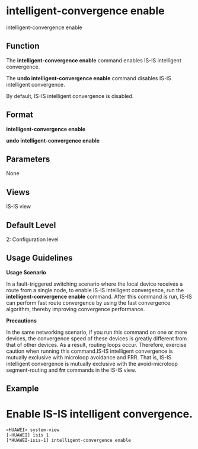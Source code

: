 intelligent-convergence enable
==============================

intelligent-convergence enable

Function
--------



The **intelligent-convergence enable** command enables IS-IS intelligent convergence.

The **undo intelligent-convergence enable** command disables IS-IS intelligent convergence.



By default, IS-IS intelligent convergence is disabled.


Format
------

**intelligent-convergence enable**

**undo intelligent-convergence enable**


Parameters
----------

None

Views
-----

IS-IS view


Default Level
-------------

2: Configuration level


Usage Guidelines
----------------

**Usage Scenario**

In a fault-triggered switching scenario where the local device receives a route from a single node, to enable IS-IS intelligent convergence, run the **intelligent-convergence enable** command. After this command is run, IS-IS can perform fast route convergence by using the fast convergence algorithm, thereby improving convergence performance.

**Precautions**



In the same networking scenario, if you run this command on one or more devices, the convergence speed of these devices is greatly different from that of other devices. As a result, routing loops occur. Therefore, exercise caution when running this command.IS-IS intelligent convergence is mutually exclusive with microloop avoidance and FRR. That is, IS-IS intelligent convergence is mutually exclusive with the avoid-microloop segment-routing and **frr** commands in the IS-IS view.




Example
-------

# Enable IS-IS intelligent convergence.
```
<HUAWEI> system-view
[~HUAWEI] isis 1
[*HUAWEI-isis-1] intelligent-convergence enable

```